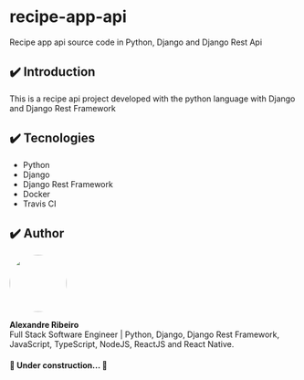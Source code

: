 # recipe-app-api

Recipe app api source code in Python, Django and Django Rest Api

## :heavy_check_mark: Introduction

This is a recipe api project developed with the python language with Django and Django Rest Framework

## :heavy_check_mark: Tecnologies

- Python
- Django
- Django Rest Framework
- Docker
- Travis CI

## :heavy_check_mark: Author

 <img style="border-radius: 50%;" src="https://avatars2.githubusercontent.com/u/13963392?s=460&amp;u=043f2aee52aa24fe1c04e84dfa6f94e6bb54f909&amp;v=4" width="100px;" alt=""/>
 <br />
  
<p>
<b>Alexandre Ribeiro</b><br />Full Stack Software Engineer | Python, Django, Django Rest Framework, JavaScript, TypeScript, NodeJS, ReactJS and React Native.</p>
<h4> 
🚧 Under construction... 🚧
</h4>
